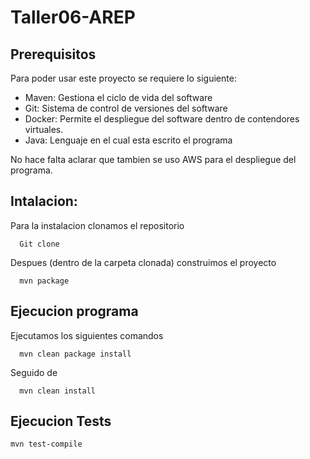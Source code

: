 # Taller06-AREP
## Prerequisitos

  Para poder usar este proyecto se requiere lo siguiente:

  * Maven: Gestiona el ciclo de vida del software
  * Git: Sistema de control de versiones del software
  * Docker: Permite el despliegue del software dentro de contendores virtuales.
  * Java: Lenguaje en el cual esta escrito el programa

No hace falta aclarar que tambien se uso AWS para el despliegue del programa.

## Intalacion:

  Para la instalacion clonamos el repositorio

      Git clone

  Despues (dentro de la carpeta clonada) construimos el proyecto

      mvn package

## Ejecucion programa

  Ejecutamos los siguientes comandos

      mvn clean package install
      
  Seguido de

      mvn clean install

## Ejecucion Tests

    mvn test-compile

